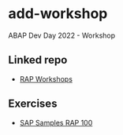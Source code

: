 # add-workshop
ABAP Dev Day 2022 - Workshop

## Linked repo
- [RAP Workshops](https://github.com/SAP-samples/abap-platform-rap-workshops)


## Exercises 
- [SAP Samples RAP 100](https://github.com/SAP-samples/abap-platform-rap-workshops/blob/main/rap1xx/rap100/readme.md)
